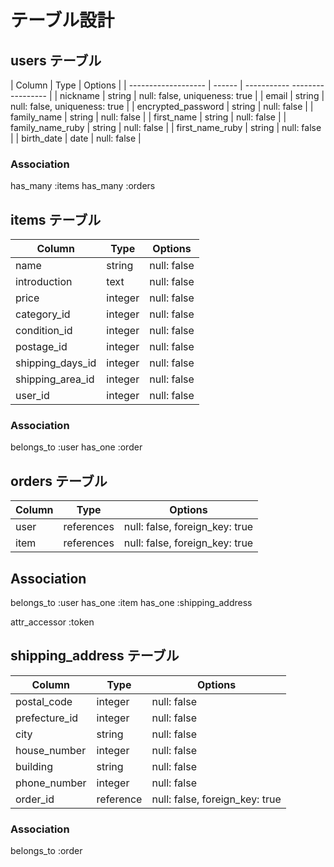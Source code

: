 # テーブル設計

## users テーブル

| Column              | Type   | Options                       |
| ------------------- | ------ | ----------- ----------------- |
| nickname            | string | null: false, uniqueness: true |
| email               | string | null: false, uniqueness: true |
| encrypted_password  | string | null: false                   |
| family_name         | string | null: false                   |
| first_name          | string | null: false                   |
| family_name_ruby    | string | null: false                   |
| first_name_ruby     | string | null: false                   |
| birth_date          | date   | null: false                   |

### Association

has_many :items
has_many :orders


## items テーブル

| Column           | Type   | Options     |
| ---------------- | ------ | ----------- |
| name             | string | null: false |
| introduction     | text   | null: false |
| price            | integer| null: false |
| category_id      | integer| null: false |
| condition_id     | integer| null: false |
| postage_id       | integer| null: false |
| shipping_days_id | integer| null: false |
| shipping_area_id | integer| null: false | 
| user_id          | integer| null: false |

### Association

belongs_to :user
has_one    :order


## orders テーブル

| Column          | Type       | Options                        |
| --------------- | -----------| ------------------------------ |
| user            | references | null: false, foreign_key: true |
| item            | references | null: false, foreign_key: true |

## Association

belongs_to :user
has_one    :item
has_one    :shipping_address

attr_accessor :token


## shipping_address テーブル

| Column          | Type       | Options                       |
| --------------- | ---------- | ----------------------------- |
| postal_code     | integer    | null: false                   |
| prefecture_id   | integer    | null: false                   |
| city            | string     | null: false                   |
| house_number    | integer    | null: false                   |
| building        | string     | null: false                   |
| phone_number    | integer    | null: false                   |
| order_id        | reference  | null: false, foreign_key: true|


### Association

belongs_to :order